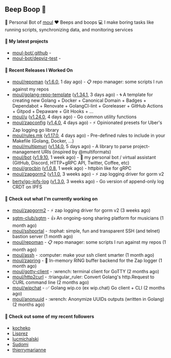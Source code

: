 ## Beep Boop 👋

:hammer: Personal Bot of [moul](https://github.com/moul)
:heart: Beeps and boops
:computer: I make boring tasks like running scripts, synchronizing data, and monitoring services





#### 🌱 My latest projects

- [moul-bot/.github](https://github.com/moul-bot/.github) - 
- [moul-bot/depviz-test](https://github.com/moul-bot/depviz-test) - 

#### 🔭 Recent Releases I Worked On
- [moul/repoman](https://github.com/moul/repoman) ([v1.6.0](https://github.com/moul/repoman/releases/tag/v1.6.0), 1 day ago) - 📋 repo manager: some scripts I run against my repos
- [moul/golang-repo-template](https://github.com/moul/golang-repo-template) ([v1.34.1](https://github.com/moul/golang-repo-template/releases/tag/v1.34.1), 3 days ago) - 🌀 A template for creating new Golang &#43; Docker &#43; Canonical Domain &#43; Badges &#43; Dependabot &#43; Renovate &#43; GolangCI-lint &#43; Goreleaser &#43; GitHub Actions &#43; Gitpod &#43; Depaware &#43; Git Hooks &#43; ...
- [moul/u](https://github.com/moul/u) ([v1.24.0](https://github.com/moul/u/releases/tag/v1.24.0), 4 days ago) - Go common utility functions
- [moul/zapconfig](https://github.com/moul/zapconfig) ([v1.4.0](https://github.com/moul/zapconfig/releases/tag/v1.4.0), 4 days ago) - ⚡ Opinionated presets for Uber&#39;s Zap logging go library
- [moul/rules.mk](https://github.com/moul/rules.mk) ([v1.17.0](https://github.com/moul/rules.mk/releases/tag/v1.17.0), 4 days ago) - Pre-defined rules to include in your Makefile (Golang, Docker, ...)
- [moul/multipmuri](https://github.com/moul/multipmuri) ([v1.14.0](https://github.com/moul/multipmuri/releases/tag/v1.14.0), 5 days ago) - A library to parse project-management URIs (inspired by @multiformats)
- [moul/bot](https://github.com/moul/bot) ([v1.9.10](https://github.com/moul/bot/releases/tag/v1.9.10), 1 week ago) - 🤖 my personal bot / virtual assistant (GitHub, Discord, HTTP&#43;gRPC API, Twitter, Coffee, etc)
- [moul/grpcbin](https://github.com/moul/grpcbin) ([v1.0.8](https://github.com/moul/grpcbin/releases/tag/v1.0.8), 1 week ago) - httpbin like for gRPC
- [moul/zapgorm2](https://github.com/moul/zapgorm2) ([v1.1.0](https://github.com/moul/zapgorm2/releases/tag/v1.1.0), 3 weeks ago) - ⚡ zap logging driver for gorm v2
- [berty/go-ipfs-log](https://github.com/berty/go-ipfs-log) ([v1.3.0](https://github.com/berty/go-ipfs-log/releases/tag/v1.3.0), 3 weeks ago) - Go version of append-only log CRDT on IPFS


<h4>👷 Check out what I'm currently working on</h4>
<ul>

<li><a href="https://github.com/moul/zapgorm2">moul/zapgorm2</a> - ⚡ zap logging driver for gorm v2 (3 weeks ago)</li>
<li><a href="https://github.com/sgtm-club/sgtm">sgtm-club/sgtm</a> - 👍 An ongoing-song sharing platform for musicians (1 month ago)</li>
<li><a href="https://github.com/moul/sshportal">moul/sshportal</a> - :tophat: simple, fun and transparent SSH (and telnet) bastion server (1 month ago)</li>
<li><a href="https://github.com/moul/repoman">moul/repoman</a> - 📋 repo manager: some scripts I run against my repos (1 month ago)</li>
<li><a href="https://github.com/moul/assh">moul/assh</a> - :computer: make your ssh client smarter (1 month ago)</li>
<li><a href="https://github.com/moul/zapring">moul/zapring</a> - 💍 In-memory RING buffer backend for the Zap logger (1 month ago)</li>
<li><a href="https://github.com/moul/gotty-client">moul/gotty-client</a> - :wrench: terminal client for GoTTY (2 months ago)</li>
<li><a href="https://github.com/moul/http2curl">moul/http2curl</a> - :triangular_ruler: Convert Golang&#39;s http.Request to CURL command line (2 months ago)</li>
<li><a href="https://github.com/moul/wipchat">moul/wipchat</a> - ✅ Golang wip.co (ex wip.chat) Go client &#43; CLI (2 months ago)</li>
<li><a href="https://github.com/moul/anonuuid">moul/anonuuid</a> - :wrench: Anonymize UUIDs outputs (written in Golang) (2 months ago)</li>
</ul>

<h4>👯 Check out some of my recent followers</h4>
<ul>

<li><a href="https://github.com/kocheko">kocheko</a>
<li><a href="https://github.com/Lisprez">Lisprez</a>
<li><a href="https://github.com/lucmichalski">lucmichalski</a>
<li><a href="https://github.com/Sudomi">Sudomi</a>
<li><a href="https://github.com/thierrymarianne">thierrymarianne</a>
</ul>
